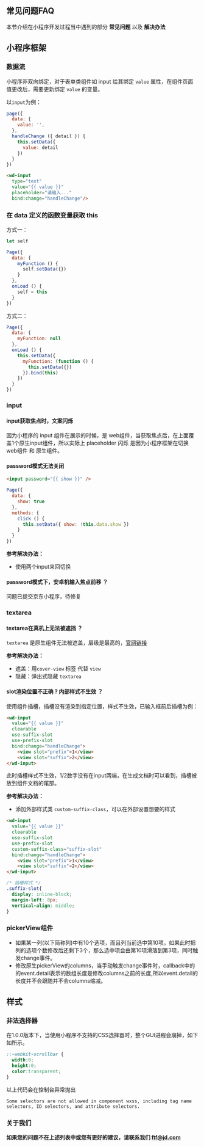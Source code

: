 ## 常见问题FAQ

本节介绍在小程序开发过程当中遇到的部分 **常见问题** 以及 **解决办法**

## 小程序框架

### 数据流

小程序非双向绑定，对于表单类组件如 input 给其绑定 `value` 属性，在组件页面值更改后，需要更新绑定 `value` 的变量。

以`input`为例：

```javascript
page({
  data: {
    value: '',
  },
  handleChange ({ detail }) {
    this.setData({
      value: detail
    })
  }
})
```

```html
<wd-input 
  type="text"
  value="{{ value }}"
  placeholder="请输入..."
  bind:change="handleChange"/>
```

### 在 data 定义的函数变量获取 this

方式一：

```javascript
let self

Page({
  data: {
    myFunction () {
      self.setData({})
    }
  },
  onLoad () {
    self = this
  }
})
```

方式二：

```javascript
Page({
  data: {
    myFunction: null
  },
  onLoad () {
    this.setData({
      myFunction: (function () {
        this.setData({})
      }).bind(this)
    })
  }
})
```

### input

#### input获取焦点时，文案闪烁

因为小程序的 input 组件在展示的时候，是 web组件，当获取焦点后，在上面覆盖1个原生input组件，所以实际上 placeholder 闪烁 是因为小程序框架在切换 web组件 和 原生组件。

#### password模式无法关闭

```html
<input password="{{ show }}" />
 ```

```javascript
Page({
  data: {
    show: true
  },
  methods: {
    click () {
      this.setData({ show: !this.data.show }) 
    }
  }
})
 ```

**参考解决办法：**
* 使用两个input来回切换

#### password模式下，安卓机输入焦点前移 ？

问题已提交京东小程序，待修复

### textarea

#### textarea在真机上无法被遮挡 ？

`textarea` 是原生组件无法被遮盖，层级是最高的，[官网链接](https://developers.weixin.qq.com/miniprogram/dev/component/native-component.html)

**参考解决办法：**
* 遮盖：用`cover-view` 标签 代替 `view`
* 隐藏：弹出式隐藏 `textarea`

#### slot渲染位置不正确 ? 内部样式不生效 ？

使用组件插槽，插槽没有渲染到指定位置，样式不生效，已输入框前后插槽为例：

```html
<wd-input
  value="{{ value }}"
  clearable
  use-suffix-slot
  use-prefix-slot
  bind:change="handleChange">
    <view slot="prefix">1</view>
    <view slot="suffix">2</view>
</wd-input>
```

此时插槽样式不生效，1/2数字没有在input两端，在生成文档时可以看到，插槽被放到组件文档的尾部。

**参考解决办法：**

* 添加外部样式类 `custom-suffix-class`，可以在外部设置想要的样式

```html
<wd-input
  value="{{ value }}"
  clearable
  use-suffix-slot
  use-prefix-slot
  custom-suffix-class="suffix-slot"
  bind:change="handleChange">
    <view slot="prefix">1</view>
    <view slot="suffix">2</view>
</wd-input>
```

```css
/* 插槽样式 */
.suffix-slot{
  display: inline-block;
  margin-left: 8px;
  vertical-align: middle;
}
```

### pickerView组件

* 如果某一列(以下简称列)中有10个选项，而且列当前选中第10项。如果此时把列的选项个数修改后还剩下3个，那么选中项会由第10项滑落到第3项，同时触发change事件。
* 修改原生pickerView的columns，当手动触发change事件时，callback中的的event.detail表示的数组长度是修改columns之前的长度,所以event.detail的长度并不会跟随并不会columns缩减。

## 样式

### 非法选择器

在1.0.0版本下，当使用小程序不支持的CSS选择器时，整个GUI进程会崩掉，如下如所示。

```css
::-webkit-scrollbar {
  width:0;
  height:0;
  color:transparent;
}
```

以上代码会在控制台异常抛出

```
Some selectors are not allowed in component wxss, including tag name selectors, ID selectors, and attribute selectors.
```

### 关于我们

**如果您的问题不在上述列表中或您有更好的建议，请联系我们 [ftf@jd.com](mailto:ftf@jd.com)**

